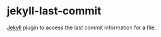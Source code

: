 # jekyll-last-commit

[Jekyll](https://jekyll.rb) plugin to access the last commit information for a file.
